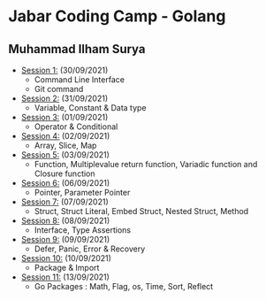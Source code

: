 # Jabar Coding Camp - Golang

## Muhammad Ilham Surya

- [Session 1:](./tugas_1) (30/09/2021)
  - Command Line Interface
  - Git command
- [Session 2:](./tugas_2) (31/09/2021)
  - Variable, Constant & Data type
- [Session 3:](./tugas_3) (01/09/2021)
  - Operator & Conditional
- [Session 4:](./tugas_4) (02/09/2021)
  - Array, Slice, Map
- [Session 5:](./tugas_5) (03/09/2021)
  - Function, Multiplevalue return function, Variadic function and Closure function
- [Session 6:](./tugas_6) (06/09/2021)
  - Pointer, Parameter Pointer
- [Session 7:](./tugas_7) (07/09/2021)
  - Struct, Struct Literal, Embed Struct, Nested Struct, Method
- [Session 8:](./tugas_8) (08/09/2021)
  - Interface, Type Assertions
- [Session 9:](./tugas_9) (09/09/2021)
  - Defer, Panic, Error & Recovery
- [Session 10:](./tugas_10) (10/09/2021)
  - Package & Import
- [Session 11:](./tugas_11) (13/09/2021)
  - Go Packages : Math, Flag, os, Time, Sort, Reflect
